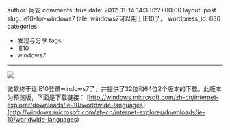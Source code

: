 author: 阿安
comments: true
date: 2012-11-14 14:33:22+00:00
layout: post
slug: ie10-for-windows7
title: windows7可以用上IE10了。
wordpress_id: 630
categories:
- 发现与分享
tags:
- IE10
- windows7
---

[![](/wp-content/uploads/2012/11/ie10.png)](/wp-content/uploads/2012/11/ie10.png)

微软终于让IE10登录windows7了，并提供了32位和64位2个版本的下载。此版本为预览版，下面是下载链接：
[http://windows.microsoft.com/zh-cn/internet-explorer/downloads/ie-10/worldwide-languages](http://windows.microsoft.com/zh-cn/internet-explorer/downloads/ie-10/worldwide-languages)
